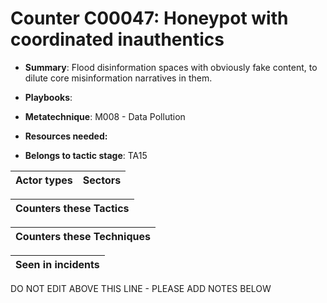 # Counter C00047: Honeypot with coordinated inauthentics

* **Summary**: Flood disinformation spaces with obviously fake content, to dilute core misinformation narratives in them.

* **Playbooks**: 

* **Metatechnique**: M008 - Data Pollution

* **Resources needed:** 

* **Belongs to tactic stage**: TA15


| Actor types | Sectors |
| ----------- | ------- |



| Counters these Tactics |
| ---------------------- |



| Counters these Techniques |
| ------------------------- |



| Seen in incidents |
| ----------------- |


DO NOT EDIT ABOVE THIS LINE - PLEASE ADD NOTES BELOW